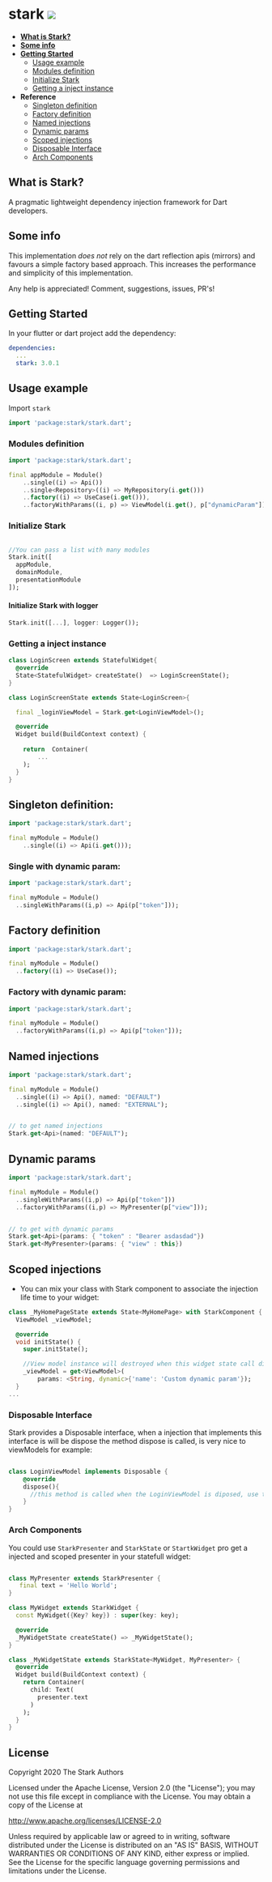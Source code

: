 # stark  ![](./reator.png)


- **[What is Stark?](#what-is-stark)**
- **[Some info](#some-info)**  
- **[Getting Started](#getting-started)**  
  - [Usage example](#usage-example)
  - [Modules definition](#modules-definition)
  - [Initialize Stark](#initialize-stark)
  - [Getting a inject instance](#getting-a-inject-instance)
- **Reference**
  - [Singleton definition](#singleton-definition)
  - [Factory definition](#factory-definition)
  - [Named injections](#named-injections)
  - [Dynamic params](#dynamic-params)
  - [Scoped injections](#scoped-injections)
  - [Disposable Interface](#disposable-interface)
  - [Arch Components](#arch-components)

## What is Stark?
A pragmatic lightweight dependency injection framework for Dart developers.

## Some info

This implementation *does not* rely on the dart reflection apis (mirrors) and favours a simple factory based approach.
This increases the performance and simplicity of this implementation.

Any help is appreciated! Comment, suggestions, issues, PR's!

## Getting Started

In your flutter or dart project add the dependency:

```yml
dependencies:
  ...
  stark: 3.0.1
```

## Usage example

Import `stark`

```dart
import 'package:stark/stark.dart';
```

### Modules definition
```dart
import 'package:stark/stark.dart';

final appModule = Module() 
    ..single((i) => Api())
    ..single<Repository>((i) => MyRepository(i.get()))
    ..factory((i) => UseCase(i.get())),
    ..factoryWithParams((i, p) => ViewModel(i.get(), p["dynamicParam"]));

```

### Initialize Stark 
```dart

//You can pass a list with many modules
Stark.init([
  appModule,
  domainModule,
  presentationModule
]);

```

#### Initialize Stark with logger
```dart
Stark.init([...], logger: Logger());
```


### Getting a inject instance

```dart
class LoginScreen extends StatefulWidget{
  @override
  State<StatefulWidget> createState()  => LoginScreenState();
}

class LoginScreenState extends State<LoginScreen>{

  final _loginViewModel = Stark.get<LoginViewModel>();

  @override
  Widget build(BuildContext context) {
   
    return  Container(
        ...
    );
  }
}
```

## Singleton definition:
```dart
import 'package:stark/stark.dart';

final myModule = Module()
    ..single((i) => Api(i.get())); 

```

### Single with dynamic param:
```dart
import 'package:stark/stark.dart';

final myModule = Module()
  ..singleWithParams((i,p) => Api(p["token"]));
```

## Factory definition
```dart
import 'package:stark/stark.dart';

final myModule = Module()
  ..factory((i) => UseCase());
```
### Factory with dynamic param:
```dart
import 'package:stark/stark.dart';

final myModule = Module()
  ..factoryWithParams((i,p) => Api(p["token"]));
```

## Named injections
```dart
import 'package:stark/stark.dart';

final myModule = Module()
  ..single((i) => Api(), named: "DEFAULT")
  ..single((i) => Api(), named: "EXTERNAL");


// to get named injections
Stark.get<Api>(named: "DEFAULT");

```

## Dynamic params
```dart
import 'package:stark/stark.dart';

final myModule = Module()
  ..singleWithParams((i,p) => Api(p["token"]))
  ..factoryWithParams((i,p) => MyPresenter(p["view"]));


// to get with dynamic params
Stark.get<Api>(params: { "token" : "Bearer asdasdad"})
Stark.get<MyPresenter>(params: { "view" : this})

```

## Scoped injections

- You can mix your class with Stark component to associate the injection life time to your widget:

```dart
class _MyHomePageState extends State<MyHomePage> with StarkComponent {
  ViewModel _viewModel;

  @override
  void initState() {
    super.initState();

    //View model instance will destroyed when this widget state call dispose.
    _viewModel = get<ViewModel>(
        params: <String, dynamic>{'name': 'Custom dynamic param'});
  }
...
 ````

### Disposable Interface
Stark provides a Disposable interface, when a injection that implements this interface is will be dispose the method dispose is called, is very nice to viewModels for example:
```dart

class LoginViewModel implements Disposable {
    @override
    dispose(){
      //this method is called when the LoginViewModel is diposed, use to dispose your RX Subjects or Streams
    }
}

```


### Arch Components
You could use `StarkPresenter` and `StarkState` or `StartkWidget` pro get a injected and scoped presenter in your statefull widget: 

```dart

class MyPresenter extends StarkPresenter {
   final text = 'Hello World';
}

class MyWidget extends StarkWidget {
  const MyWidget({Key? key}) : super(key: key);

  @override
  _MyWidgetState createState() => _MyWidgetState();
}

class _MyWidgetState extends StarkState<MyWidget, MyPresenter> {
  @override
  Widget build(BuildContext context) {
    return Container(
      child: Text(
        presenter.text
      )
    );
  }
}

```

## License

Copyright 2020 The Stark Authors

Licensed under the Apache License, Version 2.0 (the "License");
you may not use this file except in compliance with the License.
You may obtain a copy of the License at

   http://www.apache.org/licenses/LICENSE-2.0

Unless required by applicable law or agreed to in writing, software
distributed under the License is distributed on an "AS IS" BASIS,
WITHOUT WARRANTIES OR CONDITIONS OF ANY KIND, either express or implied.
See the License for the specific language governing permissions and
limitations under the License.
